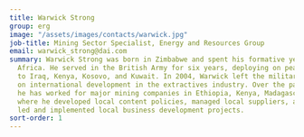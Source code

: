 ```yaml
---
title: Warwick Strong
group: erg
image: "/assets/images/contacts/warwick.jpg"
job-title: Mining Sector Specialist, Energy and Resources Group
email: warwick_strong@dai.com
summary: Warwick Strong was born in Zimbabwe and spent his formative years in Southern
  Africa. He served in the British Army for six years, deploying on peacekeeping missions
  to Iraq, Kenya, Kosovo, and Kuwait. In 2004, Warwick left the military to focus
  on international development in the extractives industry. Over the past 10 years,
  he has worked for major mining companies in Ethiopia, Kenya, Madagascar, and Mauritania,
  where he developed local content policies, managed local suppliers, and successfully
  led and implemented local business development projects.
sort-order: 1
---
```



